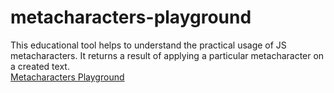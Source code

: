 # metacharacters-playground
This educational tool helps to understand the practical usage of JS metacharacters. It returns a result of applying a particular metacharacter on a created text.  
<a href="https://dobarbrend.github.io/metacharacters-playground/" target="_blank">Metacharacters Playground</a>

